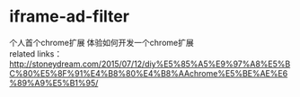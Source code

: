 # iframe-ad-filter
个人首个chrome扩展
体验如何开发一个chrome扩展  
related links：  
http://stoneydream.com/2015/07/12/diy%E5%85%A5%E9%97%A8%E5%BC%80%E5%8F%91%E4%B8%80%E4%B8%AAchrome%E5%BE%AE%E6%89%A9%E5%B1%95/
